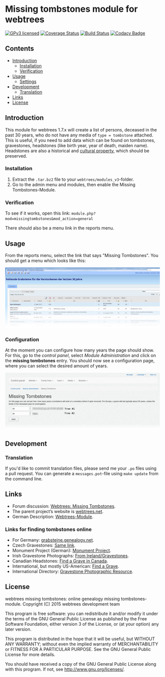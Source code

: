 # Missing tombstones module for webtrees

[![GPv3 licensed](https://img.shields.io/badge/license-GPLv3.svg)](https://raw.githubusercontent.com/bmhm/webtrees-missingtombstones/master/LICENSE.txt) [![Coverage Status](https://coveralls.io/repos/github/bmhm/webtrees-missingtombstones/badge.svg?branch=master)](https://coveralls.io/github/bmhm/webtrees-missingtombstones?branch=master) [![Build Status](https://travis-ci.org/bmhm/webtrees-missingtombstones.svg?branch=master)](https://travis-ci.org/bmhm/webtrees-missingtombstones) [![Codacy Badge](https://api.codacy.com/project/badge/Grade/9c4d0742754545a3b7bde6d521897f9a)](https://www.codacy.com/app/bmarwell/webtrees-missingtombstones?utm_source=github.com&amp;utm_medium=referral&amp;utm_content=bmhm/webtrees-missingtombstones&amp;utm_campaign=Badge_Grade)

## Contents

* [Introduction](#introduction)
  * [Installation](#installation)
  * [Verification](#verification)
* [Usage](#usage)
  * [Settings](#configuration) 
* [Development](#development)
  * [Translation](#translation)
* [Links](#links)
* [License](#license)

## Introduction

This module for webtrees 1.7.x  will create a list of persons, deceased in the past 30 years,
who do not have any media of `type = tombstone` attached. This is useful, if you need to add data which can be found
on tombstones, gravestones, headstones (like birth year, year of death, maiden name). Headstones are also a historical and 
[cultural property](https://en.wikipedia.org/wiki/Cultural_property), which should be preserved.


### Installation
1. Extract the `.tar.bz2` file to your `webtrees/modules_v3`-folder.
2. Go to the admin menu and modules, then enable the Missing Tombstones-Module.

### Verification
To see if it works, open this link: 
    `module.php?mod=missingtombstones&mod_action=general`

There should also be a menu link in the reports menu.

## Usage
From the reports menu, select the link that says "Missing Tombstones". 
You should get a menu which looks like this:

![Missing Tombstones Individual List](/assets/missinglist-de.png)

### Configuration

At the moment you can configure how many years the page should show.
For this, go to the _control panel_, select _Module Administration_ and 
click on the **missing tombstones** entry. You should now see a configuration
page, where you can select the desired amount of years.
 
![Missing Tombstones Settings Page](/assets/settings-en.png)



## Development


### Translation
If you'd like to commit translation files, please send me your `.po` files using a pull request.
You can generate a `messages.pot`-file using `make update` from the command line.

## Links
* Forum discussion: [Webtrees: Missing Tombstones](http://www.webtrees.net/index.php/en/forum/4-customising/30329-missing-tombstones-module#53294).
* The parent project’s website is [webtrees.net](http://webtrees.net).
* German Description: [Webtrees-Module](https://www.bmarwell.de/projekte/webtrees-module/).

### Links for finding tombstones online
* For Germany: [grabsteine.genealogy.net](http://grabsteine.genealogy.net).
* Czech Gravestones: [Same link](http://grabsteine.genealogy.net/cemlist.php?n=CZ).
* Monument Project (German): [Monument Project](http://www.denkmalprojekt.org/).
* Irish Gravestone Photographs: [From Ireland/Gravestones](http://www.from-ireland.net/free-gravestone-photographs/).
* Canadian Headstones: [Find a Grave in Canada](http://canadianheadstones.com/findagrave.htm).
* International, but mostly US-American: [Find a Grave](http://www.findagrave.com/). 
* International Directory: [Gravestone Photographic Resource](http://www.gravestonephotos.com/).


## License
webtrees missing tombstones: online genealogy missing tombstones-module.
Copyright (C) 2015 webtrees development team

This program is free software: you can redistribute it and/or modify
it under the terms of the GNU General Public License as published by
the Free Software Foundation, either version 3 of the License, or
(at your option) any later version.

This program is distributed in the hope that it will be useful,
but WITHOUT ANY WARRANTY; without even the implied warranty of
MERCHANTABILITY or FITNESS FOR A PARTICULAR PURPOSE. See the
GNU General Public License for more details.

You should have received a copy of the GNU General Public License
 along with this program. If not, see <http://www.gnu.org/licenses/>.
